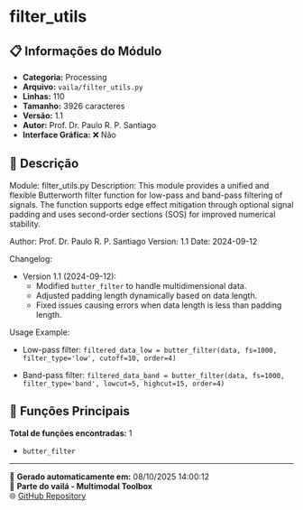 # filter_utils

## 📋 Informações do Módulo

- **Categoria:** Processing
- **Arquivo:** `vaila/filter_utils.py`
- **Linhas:** 110
- **Tamanho:** 3926 caracteres
- **Versão:** 1.1
- **Autor:** Prof. Dr. Paulo R. P. Santiago
- **Interface Gráfica:** ❌ Não

## 📖 Descrição


Module: filter_utils.py
Description: This module provides a unified and flexible Butterworth filter function for low-pass and band-pass filtering of signals. The function supports edge effect mitigation through optional signal padding and uses second-order sections (SOS) for improved numerical stability.

Author: Prof. Dr. Paulo R. P. Santiago
Version: 1.1
Date: 2024-09-12

Changelog:
- Version 1.1 (2024-09-12):
  - Modified `butter_filter` to handle multidimensional data.
  - Adjusted padding length dynamically based on data length.
  - Fixed issues causing errors when data length is less than padding length.

Usage Example:
- Low-pass filter:
  `filtered_data_low = butter_filter(data, fs=1000, filter_type='low', cutoff=10, order=4)`

- Band-pass filter:
  `filtered_data_band = butter_filter(data, fs=1000, filter_type='band', lowcut=5, highcut=15, order=4)`


## 🔧 Funções Principais

**Total de funções encontradas:** 1

- `butter_filter`




---

📅 **Gerado automaticamente em:** 08/10/2025 14:00:12  
🔗 **Parte do vailá - Multimodal Toolbox**  
🌐 [GitHub Repository](https://github.com/vaila-multimodaltoolbox/vaila)
